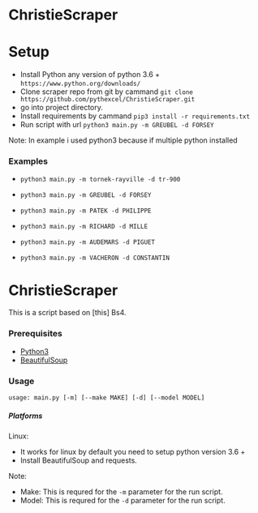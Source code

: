 # ChristieScraper



# Setup

* Install Python any version of python 3.6 + `https://www.python.org/downloads/`
* Clone scraper repo from git by cammand `git clone https://github.com/pythexcel/ChristieScraper.git`
* go into project directory.
* Install requirements by cammand `pip3 install -r requirements.txt`
* Run script with url `python3 main.py -m GREUBEL -d FORSEY`





Note: In example i used python3 because if multiple python installed
 ### Examples

 * `python3 main.py -m tornek-rayville -d tr-900`
 
 * `python3 main.py -m GREUBEL -d FORSEY`
 
 * `python3 main.py -m PATEK -d PHILIPPE`

 * `python3 main.py -m RICHARD -d MILLE`

 * `python3 main.py -m AUDEMARS -d PIGUET`

 * `python3 main.py -m VACHERON -d CONSTANTIN`





# ChristieScraper

This is a script based on [this] Bs4.

### Prerequisites
* [Python3](https://www.python.org/)
* [BeautifulSoup](https://pypi.org/project/beautifulsoup4/)


### Usage

```
usage: main.py [-m] [--make MAKE] [-d] [--model MODEL]

```

##### Platforms

Linux: 
  * It works for linux by default you need to setup python version 3.6 +
  * Install BeautifulSoup and requests.

Note:
* Make: This is requred for the `-m` parameter for the run script.
* Model: This is requred for the `-d` parameter for the run script.
 

